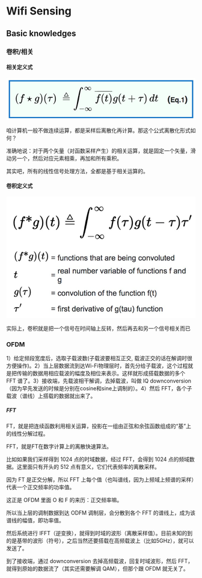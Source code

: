 # Wifi Sensing

## Basic knowledges

### 卷积/相关

#### 相关定义式

![image-20210927161555845](.\img\image-20210927161555845.png)

咱计算机一般不做连续运算，都是采样后离散化再计算。那这个公式离散化形式如何？

准确地说：对于两个矢量（对函数采样产生）的相关运算，就是固定一个矢量，滑动另一个，然后对应元素相乘，再加和所有乘积。

其实吧，所有的线性信号处理方法，全都是基于相关运算的。

#### 卷积定义式

![image-20210927161811721](.\img\image-20210927161811721.png)

实际上，卷积就是把一个信号在时间轴上反转，然后再去和另一个信号相关而已

### OFDM

1）给定频段宽度后，选取子载波数(子载波要相互正交, 载波正交的话在解调时很方便操作)。2）当上层数据流到达Wi-Fi物理层时，首先分给子载波，这个过程就是把传输的数据用相应载波的幅度及相位来表示。这样就形成搭载数据的多个 FFT 谱了。3）接收端，先载波相干解调，去掉载波，叫做 IQ downconversion（因为早先发送的时候是分别在cosine和sine上调制的）。4）然后 FFT，各个子载波（谱线）上搭载的数据就出来了。

##### FFT

FT，就是把连续函数利用相关运算，投影在一组由正弦和余弦函数组成的“基”上的线性分解过程。

FFT，就是FT在数字计算上的离散快速算法。

比如如果我们采样得到 1024 点的时域数据，经过 FFT，会得到 1024 点的频域数据。这里面只有开头的 512 点有意义，它们代表频率的离散采样。

因为 FT 是正交分解，所以 FFT 上每个值（也叫谱线，因为上频域上频谱的采样）代表一个正交频率的功率值。

这正是 OFDM 里面 O 和 F 的来历：正交频率嘛。

所以当上层的调制数据到达 ODFM 调制层，会分散到各个 FFT 的谱线上，成为该谱线的幅值，即功率值。

然后系统进行 IFFT（逆变换），就得到时域的波形（离散采样值）。目前未知的到的是基带的波形（符号），之后当然还要搭载在高频载波上（比如5GHz），就可以发送了。

到了接收端，通过 downconversion 去掉高频载波，回复时域波形，然后 FFT，就得到原始的数据流了（其实还需要解调 QAM），但那个跟 OFDM 就无关了。
